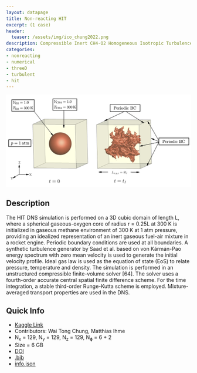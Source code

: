 ```yaml
---
layout: datapage
title: Non-reacting HIT
excerpt: (1 case)
header:
  teaser: /assets/img/ico_chung2022.png
description: Compressible Inert CH4-O2 Homogeneous Isotropic Turbulence DNS
categories: 
- nonreacting
- numerical
- threeD
- turbulent
- hit
---
```


![image](./assets/img/chung2022.png)

## Description

The HIT DNS simulation is performed on a 3D cubic domain of length L, where a spherical gaseous-oxygen core of radius r = 0.25L at 300 K is initialized in gaseous methane environment of 300 K at 1 atm pressure, providing an idealized representation of an inert gaseous fuel-air mixture in a rocket engine. Periodic boundary conditions are used at all boundaries. A synthetic turbulence generator by Saad et al. based on von Kármán-Pao energy spectrum with zero mean velocity is used to generate the initial velocity profile. Ideal gas law is used as the equation of state (EoS) to relate pressure, temperature and density. The simulation is performed in an unstructured compressible finite-volume solver [64]. The solver uses a fourth-order accurate central spatial finite difference scheme. For the time integration, a stable third-order Runge-Kutta scheme is employed. Mixture-averaged transport properties are used in the DNS.

## Quick Info
* <a href="https://www.kaggle.com/datasets/waitongchung/inert-ch4o2-hit-dns">Kaggle Link</a><BR>
* Contributors: Wai Tong Chung, Matthias Ihme
* N<sub>x</sub> = 129, N<sub>y</sub> = 129, N<sub>z</sub> = 129, N<sub>&#632;</sub> = 6 + 2
* Size = 6 GB 
* <a href="https://doi.org/10.1016/j.combustflame.2021.111758">DOI</a><BR>
* <a href="./assets/bib/chung2022.bib">.bib</a><BR>
* <a href="./assets/json/chung2022_info.json">info.json</a>
